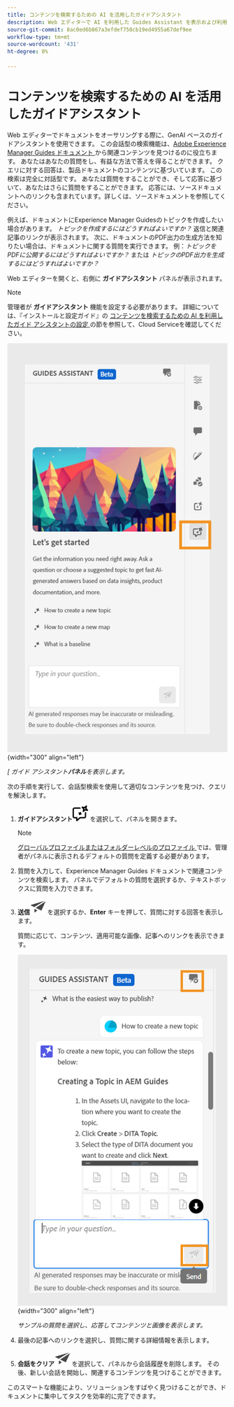 ```yaml
---
title: コンテンツを検索するための AI を活用したガイドアシスタント
description: Web エディターで AI を利用した Guides Assistant を表示および利用する方法を説明します。
source-git-commit: 8ac0ed6b867a3efdef750cb19ed4955a67def9ee
workflow-type: tm+mt
source-wordcount: '431'
ht-degree: 0%

---
```



# コンテンツを検索するための AI を活用したガイドアシスタント



Web エディターでドキュメントをオーサリングする際に、GenAI ベースのガイドアシスタントを使用できます。 この会話型の検索機能は、[Adobe Experience Manager Guides ドキュメント ](https://experienceleague.adobe.com/en/docs/experience-manager-guides/using/overview) から関連コンテンツを見つけるのに役立ちます。
あなたはあなたの質問をし、有益な方法で答えを得ることができます。 クエリに対する回答は、製品ドキュメントのコンテンツに基づいています。 この検索は完全に対話型です。 あなたは質問をすることができ、そして応答に基づいて、あなたはさらに質問をすることができます。 応答には、ソースドキュメントへのリンクも含まれています。詳しくは、ソースドキュメントを参照してください。

例えば、ドキュメントにExperience Manager Guidesのトピックを作成したい場合があります。 *トピックを作成するにはどうすればよいですか？* 返信と関連記事のリンクが表示されます。 次に、ドキュメントのPDF出力の生成方法を知りたい場合は、ドキュメントに関する質問を実行できます。 例：*トピックをPDFに公開するにはどうすればよいですか？* または *トピックのPDF出力を生成するにはどうすればよいですか？*



Web エディターを開くと、右側に **ガイドアシスタント** パネルが表示されます。



>[!NOTE]
>
> 管理者が **ガイドアシスタント** 機能を設定する必要があります。 詳細については、『インストールと設定ガイド』の [ コンテンツを検索するための AI を利用したガイド アシスタントの設定 ](../cs-install-guide/conf-guides-assistant.md) の節を参照して、Cloud Serviceを確認してください。

![ ガイドアシスタントパネル ](images/guides-assistant-panel.png){width="300" align="left"}

*[ ガイド アシスタント&#x200B;**パネル**を表示します。*

次の手順を実行して、会話型検索を使用して適切なコンテンツを見つけ、クエリを解決します。

1. **ガイドアシスタント**![ ガイドアシスタントアイコン ](images/guides-assistant-icon.svg) を選択して、パネルを開きます。



   >[!NOTE]
   >
   > [ グローバルプロファイルまたはフォルダーレベルのプロファイル ](../cs-install-guide/conf-folder-level.md#conf-ai-guides-assistant) では、管理者がパネルに表示されるデフォルトの質問を定義する必要があります。

1. 質問を入力して、Experience Manager Guides ドキュメントで関連コンテンツを検索します。 パネルでデフォルトの質問を選択するか、テキストボックスに質問を入力できます。

1. **送信**![ 送信アイコン ](images/send-icon.svg) を選択するか、**Enter** キーを押して、質問に対する回答を表示します。

   質問に応じて、コンテンツ、適用可能な画像、記事へのリンクを表示できます。

   ![ ガイドアシスタントパネルの応答 ](images/guides-assistant-panel-response.png){width="300" align="left"}


   *サンプルの質問を選択し、応答してコンテンツと画像を表示します。*





1. 最後の記事へのリンクを選択し、質問に関する詳細情報を表示します。


1. **会話をクリア**![ 会話をクリア ](images/clear-conversation-icon.svg) を選択して、パネルから会話履歴を削除します。 その後、新しい会話を開始し、関連するコンテンツを見つけることができます。

このスマートな機能により、ソリューションをすばやく見つけることができ、ドキュメントに集中してタスクを効率的に完了できます。